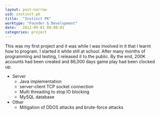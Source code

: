 ```yaml
---
layout: post-narrow
uid: instinct-pk
title:  "Instinct PK"
worktype: "Founder & Development"
date:   2012-09-01 00:00:01
categories: project
---
```

<div class="narrow-section">
  <p>This was my first project and it was while I was involved in it that I learnt how to program. I started it while still at school. After many months of programming and testing, I released it to the public. By the end, 200K accounts had been created and 86,000 days game play had been clocked up.  </p>
  <ul class="stacked-list">
    <li>Server
      <ul>
        <li>Java implementation</li>
        <li>server-client TCP socket connection</li>
        <li>Multi threading to stop IO blocking</li>
        <li>MySQL database</li>
      </ul>
    </li>
    <li>Other
      <ul>
        <li>Mitigation of DDOS attacks and brute-force attacks</li>
      </ul>
    </li>
  </ul>
</div>